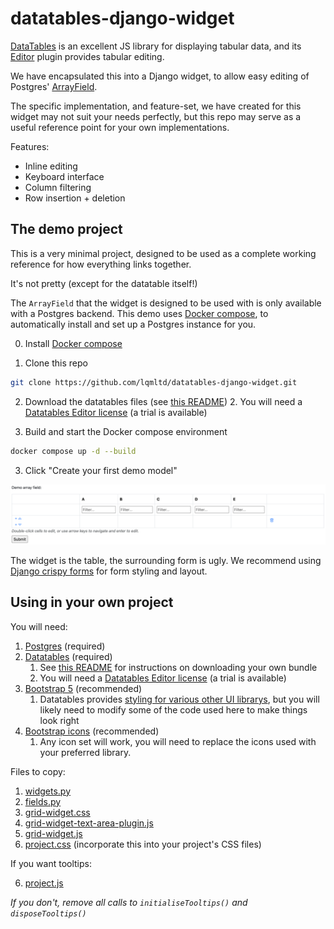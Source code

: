 # datatables-django-widget

[DataTables](https://datatables.net/) is an excellent JS library for displaying tabular data, and its [Editor](https://editor.datatables.net/) plugin provides tabular editing.

We have encapsulated this into a Django widget, to allow easy editing of Postgres' [ArrayField](https://docs.djangoproject.com/en/5.1/ref/contrib/postgres/fields/#arrayfield).

The specific implementation, and feature-set, we have created for this widget may not suit your needs perfectly, but this repo may serve as a useful reference point for your own implementations.

Features:

- Inline editing
- Keyboard interface
- Column filtering
- Row insertion + deletion

## The demo project

This is a very minimal project, designed to be used as a complete working reference for how everything links together.

It's not pretty (except for the datatable itself!)

The `ArrayField` that the widget is designed to be used with is only available with a Postgres backend. This demo uses [Docker compose](https://docs.docker.com/compose/), to automatically install and set up a Postgres instance for you.

0. Install [Docker compose](https://docs.docker.com/compose/install/)

1. Clone this repo
```bash
git clone https://github.com/lqmltd/datatables-django-widget.git
```

2. Download the datatables files (see [this README](./blob/main/app/static/grid-widget/datatables/README.md))
    2. You will need a [Datatables Editor license](https://editor.datatables.net/purchase/index) (a trial is available)

2. Build and start the Docker compose environment
```bash
docker compose up -d --build
```

3. Click "Create your first demo model"

![./readme_images/demo_screenshot.png](./readme_images/demo_screenshot.png)

The widget is the table, the surrounding form is ugly. We recommend using [Django crispy forms](https://django-crispy-forms.readthedocs.io/en/latest/) for form styling and layout.

## Using in your own project

You will need:

1. [Postgres](https://docs.djangoproject.com/en/5.2/ref/databases/#postgresql-notes) (required)
2. [Datatables](https://datatables.net/download/index) (required)
   1. See [this README](./blob/main/app/static/grid-widget/datatables/README.md) for instructions on downloading your own bundle
   2. You will need a [Datatables Editor license](https://editor.datatables.net/purchase/index) (a trial is available)
3. [Bootstrap 5](https://getbootstrap.com/) (recommended)
   1. Datatables provides [styling for various other UI librarys](https://datatables.net/examples/styling/), but you will likely need to modify some of the code used here to make things look right
4. [Bootstrap icons](https://icons.getbootstrap.com/) (recommended)
   1. Any icon set will work, you will need to replace the icons used with your preferred library.

Files to copy:

1. [widgets.py](./blob/main/app/utils/widgets.py)
2. [fields.py](./blob/main/app/utils/fields.py)
3. [grid-widget.css](./blob/main/app/static/grid-widget/grid-widget.css)
4. [grid-widget-text-area-plugin.js](./blob/main/app/static/grid-widget/grid-widget-text-area-plugin.js)
5. [grid-widget.js](./blob/main/app/static/grid-widget/grid-widget.js)
6. [project.css](./blob/main/app/static/project.css) (incorporate this into your project's CSS files)

If you want tooltips:

6. [project.js](./blob/main/app/static/project.js)

_If you don't, remove all calls to `initialiseTooltips()` and `disposeTooltips()`_
